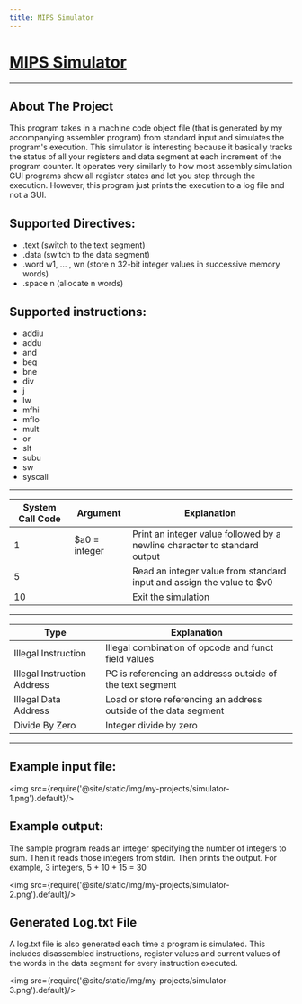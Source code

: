 ```yaml
---
title: MIPS Simulator
---
```


# [MIPS Simulator](https://github.com/Logon27/Mips-Simulator)

---

## About The Project

This program takes in a machine code object file (that is generated by my accompanying assembler program) from standard input and simulates the program's execution. This simulator is interesting because it basically tracks the status of all your registers and data segment at each increment of the program counter. It operates very similarly to how most assembly simulation GUI programs show all register states and let you step through the execution. However, this program just prints the execution to a log file and not a GUI.

## Supported Directives:
* .text (switch to the text segment)
* .data (switch to the data segment)
* .word w1, ... , wn (store n 32-bit integer values in successive memory words)
* .space n (allocate n words)

## Supported instructions:
* addiu
* addu
* and
* beq
* bne
* div
* j
* lw
* mfhi
* mflo
* mult
* or
* slt
* subu
* sw
* syscall

---
System Call Code | Argument | Explanation
------------ | ------------- | -------------
1 | $a0 = integer | Print an integer value followed by a newline character to standard output
5 |  | Read an integer value from standard input and assign the value to $v0
10 |  | Exit the simulation

---
Type | Explanation
------------ | -------------
Illegal Instruction | Illegal combination of opcode and funct field values
Illegal Instruction Address | PC is referencing an addresss outside of the text segment
Illegal Data Address | Load or store referencing an address outside of the data segment
Divide By Zero | Integer divide by zero

---
## Example input file:

<img src={require('@site/static/img/my-projects/simulator-1.png').default}/>

## Example output:

The sample program reads an integer specifying the number of integers to sum. 
Then it reads those integers from stdin. Then prints the output.
For example, 3 integers, 5 + 10 + 15 = 30

<img src={require('@site/static/img/my-projects/simulator-2.png').default}/>

## Generated Log.txt File
A log.txt file is also generated each time a program is simulated. This includes disassembled instructions, register values and current values of the words in the data segment for every instruction executed.

<img src={require('@site/static/img/my-projects/simulator-3.png').default}/>